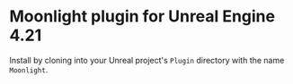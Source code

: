 # Moonlight plugin for Unreal Engine 4.21

Install by cloning into your Unreal project's `Plugin` directory with the name `Moonlight`.
